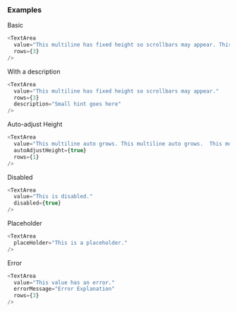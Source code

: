 ### Examples

Basic
```js { "props": { "data-example": "basic" } }
<TextArea
  value="This multiline has fixed height so scrollbars may appear. This multiline has fixed height so scrollbars may appear. This multiline has fixed height so scrollbars may appear. This multiline has fixed height so scrollbars may appear. This multiline has fixed height so scrollbars may appear. This multiline has fixed height so scrollbars may appear."
  rows={3}
/>
```

With a description
```js { "props": { "data-example": "basic" } }
<TextArea
  value="This multiline has fixed height so scrollbars may appear."
  rows={3}
  description="Small hint goes here"
/>
```

Auto-adjust Height
```js { "props": { "data-example": "autoAdjustHeight" } }
<TextArea
  value="This multiline auto grows. This multiline auto grows.  This multiline auto grows. This multiline auto grows. This multiline auto grows. This multiline auto grows. This multiline auto grows. This multiline auto grows. This multiline auto grows. This multiline auto grows. This multiline auto grows. This multiline auto grows. This multiline auto grows. This multiline auto grows. This multiline auto grows. This multiline auto grows. This multiline auto grows."
  autoAdjustHeight={true}
  rows={1}
/>
```

Disabled
```js { "props": { "data-example": "disabled" } }
<TextArea
  value="This is disabled."
  disabled={true}
/>
```

Placeholder
```js { "props": { "data-example": "placeHolder" } }
<TextArea
  placeHolder="This is a placeholder."
/>
```

Error
```js { "props": { "data-example": "error" } }
<TextArea
  value="This value has an error."
  errorMessage="Error Explanation"
  rows={3}
/>
```